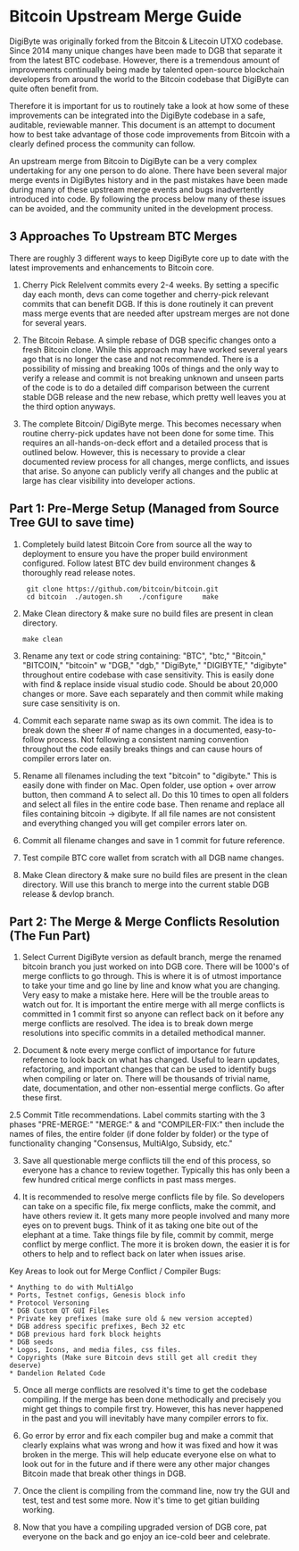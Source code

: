 Bitcoin Upstream Merge Guide
====================================
DigiByte was originally forked from the Bitcoin & Litecoin UTXO codebase. Since 2014 many unique changes have been made to DGB that separate it from the latest BTC codebase. However, there is a tremendous amount of improvements continually being made by talented open-source blockchain developers from around the world to the Bitcoin codebase that DigiByte can quite often benefit from.

Therefore it is important for us to routinely take a look at how some of these improvements can be integrated into the DigiByte codebase in a safe, auditable, reviewable manner. This document is an attempt to document how to best take advantage of those code improvements from Bitcoin with a clearly defined process the community can follow. 

An upstream merge from Bitcoin to DigiByte can be a very complex undertaking for any one person to do alone. There have been several major merge events in DigiBytes history and in the past mistakes have been made during many of these upstream merge events and bugs inadvertently introduced into code. By following the process below many of these issues can be avoided, and the community united in the development process.

3 Approaches To Upstream BTC Merges
------------------------------------
There are roughly 3 different ways to keep DigiByte core up to date with the latest improvements and enhancements to Bitcoin core.

1. Cherry Pick Relelvent commits every 2-4 weeks. By setting a specific day each month, devs can come together and cherry-pick relevant commits that can benefit DGB. If this is done routinely it can prevent mass merge events that are needed after upstream merges are not done for several years.

2. The Bitcoin Rebase. A simple rebase of DGB specific changes onto a fresh Bitcoin clone. While this approach may have worked several years ago that is no longer the case and not recommended. There is a possibility of missing and breaking 100s of things and the only way to verify a release and commit is not breaking unknown and unseen parts of the code is to do a detailed diff comparison between the current stable DGB release and the new rebase, which pretty well leaves you at the third option anyways.

3. The complete Bitcoin/ DigiByte merge. This becomes necessary when routine cherry-pick updates have not been done for some time. This requires an all-hands-on-deck effort and a detailed process that is outlined below. However, this is necessary to provide a clear documented review process for all changes, merge conflicts, and issues that arise. So anyone can publicly verify all changes and the public at large has clear visibility into developer actions. 


Part 1: Pre-Merge Setup (Managed from Source Tree GUI to save time) 
------------------------------------------------------------------------------

1. Completely build latest Bitcoin Core from source all the way to deployment to ensure you have the proper build environment configured. Follow latest BTC dev build environment changes & thoroughly read release notes.

        git clone https://github.com/bitcoin/bitcoin.git
        cd bitcoin	./autogen.sh	./configure 	make

2.  Make Clean directory & make sure no build files are present in clean directory.

        make clean

3.  Rename any text or code string containing: "BTC", "btc," "Bitcoin," "BITCOIN," "bitcoin" w "DGB," "dgb," "DigiByte," "DIGIBYTE," "digibyte" throughout entire codebase with case sensitivity. This is easily done with find & replace inside visual studio code. Should be about 20,000 changes or more. Save each separately and then commit while making sure case sensitivity is on.

4. Commit each separate name swap as its own commit. The idea is to break down the sheer # of name changes in a documented, easy-to-follow process. Not following a consistent naming convention throughout the code easily breaks things and can cause hours of compiler errors later on.

5. Rename all filenames including the text "bitcoin" to "digibyte." This is easily done with finder on Mac. Open folder, use option + over arrow button, then command A to select all. Do this 10 times to open all folders and select all files in the entire code base. Then rename and replace all files containing bitcoin -> digibyte. If all file names are not consistent and everything changed you will get compiler errors later on.

6. Commit all filename changes and save in 1 commit for future reference.

7. Test compile BTC core wallet from scratch with all DGB name changes.

8. Make Clean directory & make sure no build files are present in the clean directory. Will use this branch to merge into the current stable DGB release & devlop branch.

Part 2: The Merge & Merge Conflicts Resolution (The Fun Part)
----------------------------------------------------------------

1.  Select Current DigiByte version as default branch, merge the renamed bitcoin branch you just worked on into DGB core. There will be 1000's of merge conflicts to go through. This is where it is of utmost importance to take your time and go line by line and know what you are changing. Very easy to make a mistake here. Here will be the trouble areas to watch out for. It is important the entire merge with all merge conflicts is committed in 1 commit first so anyone can reflect back on it before any merge conflicts are resolved. The idea is to break down merge resolutions into specific commits in a detailed methodical manner.

2.  Document & note every merge conflict of importance for future reference to look back on what has changed. Useful to learn updates, refactoring, and important changes that can be used to identify bugs when compiling or later on. There will be thousands of trivial name, date, documentation, and other non-essential merge conflicts. Go after these first.

2.5 Commit Title recommendations. Label commits starting with the 3 phases "PRE-MERGE:" "MERGE:" & and "COMPILER-FIX:" then include the names of files, the entire folder (if done folder by folder) or the type of functionality changing "Consensus, MultiAlgo, Subsidy, etc."

3. Save all questionable merge conflicts till the end of this process, so everyone has a chance to review together. Typically this has only been a few hundred critical merge conflicts in past mass merges.

4. It is recommended to resolve merge conflicts file by file. So developers can take on a specific file, fix merge conflicts, make the commit, and have others review it. It gets many more people involved and many more eyes on to prevent bugs. Think of it as taking one bite out of the elephant at a time. Take things file by file, commit by commit, merge conflict by merge conflict. The more it is broken down, the easier it is for others to help and to reflect back on later when issues arise.

Key Areas to look out for Merge Conflict / Compiler Bugs: 

	* Anything to do with MultiAlgo
	* Ports, Testnet configs, Genesis block info
	* Protocol Versoning
	* DGB Custom QT GUI Files
	* Private key prefixes (make sure old & new version accepted)
	* DGB address specific prefixes, Bech 32 etc
	* DGB previous hard fork block heights
	* DGB seeds
	* Logos, Icons, and media files, css files.
	* Copyrights (Make sure Bitcoin devs still get all credit they deserve)
	* Dandelion Related Code
	
5. Once all merge conflicts are resolved it's time to get the codebase compiling. If the merge has been done methodically and precisely you might get things to compile first try. However, this has never happened in the past and you will inevitably have many compiler errors to fix.

6. Go error by error and fix each compiler bug and make a commit that clearly explains what was wrong and how it was fixed and how it was broken in the merge. This will help educate everyone else on what to look out for in the future and if there were any other major changes Bitcoin made that break other things in DGB.

7. Once the client is compiling from the command line, now try the GUI and test, test and test some more. Now it's time to get gitian building working.

8. Now that you have a compiling upgraded version of DGB core, pat everyone on the back and go enjoy an ice-cold beer and celebrate.
	

